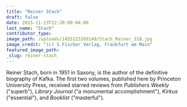 ```yaml
---
title: "Reiner Stach"
draft: false
date: 2015-11-23T22:20:00-04:00
last_name: "Stach"
contributor_type:
image_path: /uploads/1455223289149/Stach_Reiner_318.jpg
image_credit: "(c) S.Fischer Verlag, Frankfurt am Main"
featured_image_path:
_slug: reiner-stach
---
```


Reiner Stach, born in 1951 in Saxony, is the author of the definitive biography of Kafka. The first two volumes, published here by Princeton University Press, received starred reviews from _Publishers Weekly_ ("superb"), _Library Journal_ <span class="redactor-invisible-space">("a monumental accomplishment"), _Kirkus_ <span class="redactor-invisible-space">("essential"), and _Booklist_ <span class="redactor-invisible-space">("masterful").</span></span></span>

